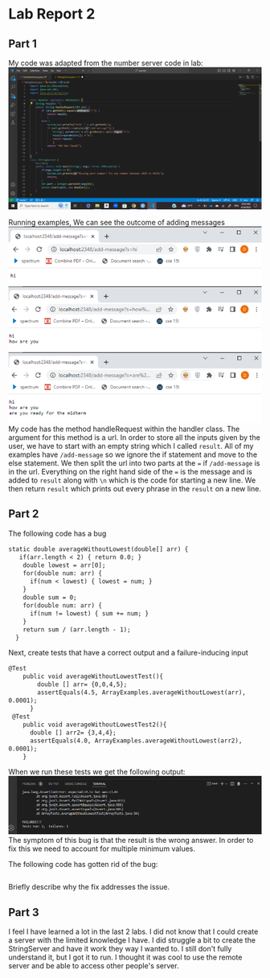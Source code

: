 # Lab Report 2
## Part 1
My code was adapted from the number server code in lab:
![Image](stringserver.png)

Running examples, We can see the outcome of adding messages
![Image](hi.png)
![Image](howareyou.png)
![Image](midterm.png)
My code has the method handleRequest within the handler class. The argument for this method is a url. In order to store all the inputs given by the user, we have to start with an empty string which I called `result`. All of my examples have `/add-message` so we ignore the if statement and move to the else statement. We then split the url into two parts at the `=` if `/add-message` is in the url. Everything on the right hand side of the `=` is the message and is added to `result` along with `\n` which is the code for starting a new line. We then return `result` which prints out every phrase in the `result` on a new line.
## Part 2
The following code has a bug
```
static double averageWithoutLowest(double[] arr) {
   if(arr.length < 2) { return 0.0; }
    double lowest = arr[0];
    for(double num: arr) {
      if(num < lowest) { lowest = num; }
    }
    double sum = 0;
    for(double num: arr) {
      if(num != lowest) { sum += num; }
    }
    return sum / (arr.length - 1);
  }
  ```
Next, create tests that have a correct output and a failure-inducing input
```
@Test
    public void averageWithoutLowestTest(){
        double [] arr= {0,0,4,5};
        assertEquals(4.5, ArrayExamples.averageWithoutLowest(arr), 0.0001);
      }
 @Test
    public void averageWithoutLowestTest2(){
      double [] arr2= {3,4,4};
      assertEquals(4.0, ArrayExamples.averageWithoutLowest(arr2), 0.0001);
    }
```
When we run these tests we get the following output:
![Image](result.png)
The symptom of this bug is that the result is the wrong answer. In order to fix this we need to account for multiple minimum values.

The following code has gotten rid of the bug:
```

```

Briefly describe why the fix addresses the issue.

## Part 3
I feel I have learned a lot in the last 2 labs. I did not know that I could create a server with the limited knowledge I have. I did struggle a bit to create the StringServer and have it work they way I wanted to. I still don't fully understand it, but I got it to run. I thought it was cool to use the remote server and be able to access other people's server.
